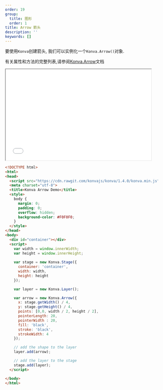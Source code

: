 ```yaml
---
order: 19
group:
  title: 图形
  order: 1
title: Arrow 箭头
description: ''
keywords: []
---
```


要使用`Konva`创建箭头, 我们可以实例化一个`Konva.Arrow()`对象.

有关属性和方法的完整列表,请参阅[Konva.Arrow](https://konvajs.github.io/api/Konva.Arrow.html)文档


<iframe src="/downloads/code/shapes/Arrow.html" style="width: 50vw;height:300px;"></iframe>


```html
<!DOCTYPE html>
<html>
<head>
  <script src="https://cdn.rawgit.com/konvajs/konva/1.4.0/konva.min.js"></script>
  <meta charset="utf-8">
  <title>Konva Arrow Demo</title>
  <style>
    body {
      margin: 0;
      padding: 0;
      overflow: hidden;
      background-color: #F0F0F0;
    }
  </style>
</head>
<body>
  <div id="container"></div>
  <script>
    var width = window.innerWidth;
    var height = window.innerHeight;
    
    var stage = new Konva.Stage({
      container: 'container',
      width: width,
      height: height
    });

    var layer = new Konva.Layer();

    var arrow = new Konva.Arrow({
      x: stage.getWidth() / 4,
      y: stage.getHeight() / 4,
      points: [0,0, width / 2, height / 2],
      pointerLength: 20,
      pointerWidth : 20,
      fill: 'black',
      stroke: 'black',
      strokeWidth: 4
    });

    // add the shape to the layer
    layer.add(arrow);

    // add the layer to the stage
    stage.add(layer);
  </script>

</body>
</html>
```